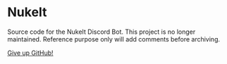 # NukeIt
Source code for the NukeIt Discord Bot. This project is no longer maintained. Reference purpose only
will add comments before archiving.

[Give up GitHub!](https://sfconservancy.org/GiveUpGitHub/)
